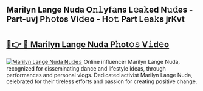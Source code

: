 ## Marilyn Lange Nuda O𝚗𝚕yf𝚊ns L𝚎a𝚔ed N𝚞𝚍es - Part-uvj P𝚑𝚘tos Vi𝚍𝚎o - H𝚘𝚝 Part L𝚎a𝚔s jrKvt

# <h2><a href="http://kf0dl0.oniu.top/?m=Marilyn+Lange+Nuda">🔗👉 🔴 Marilyn Lange Nuda P𝚑ot𝚘𝚜 V𝚒d𝚎o</a></h2>

[![Marilyn Lange Nuda Nu𝚍e𝚜](https://i.imgur.com/0qMVB7G.gif)](http://kf0dl0.oniu.top/?m=Marilyn+Lange+Nuda)
Online influencer Marilyn Lange Nuda, recognized for disseminating dance and lifestyle ideas, through performances and personal vlogs. Dedicated activist Marilyn Lange Nuda, celebrated for their tireless efforts and passion for creating positive change.  
